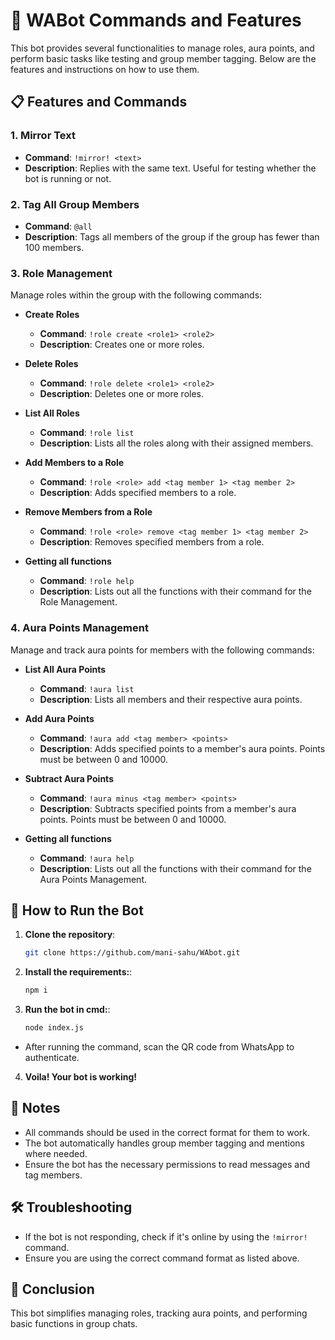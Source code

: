 # 🤖 WABot Commands and Features

This bot provides several functionalities to manage roles, aura points, and perform basic tasks like testing and group member tagging. Below are the features and instructions on how to use them.

## 📋 Features and Commands

### 1. **Mirror Text**
- **Command**: `!mirror! <text>`
- **Description**: Replies with the same text. Useful for testing whether the bot is running or not.

### 2. **Tag All Group Members**
- **Command**: `@all`
- **Description**: Tags all members of the group if the group has fewer than 100 members.

### 3. **Role Management**
Manage roles within the group with the following commands:

- **Create Roles**
  - **Command**: `!role create <role1> <role2>`
  - **Description**: Creates one or more roles.

- **Delete Roles**
  - **Command**: `!role delete <role1> <role2>`
  - **Description**: Deletes one or more roles.

- **List All Roles**
  - **Command**: `!role list`
  - **Description**: Lists all the roles along with their assigned members.

- **Add Members to a Role**
  - **Command**: `!role <role> add <tag member 1> <tag member 2>`
  - **Description**: Adds specified members to a role.

- **Remove Members from a Role**
  - **Command**: `!role <role> remove <tag member 1> <tag member 2>`
  - **Description**: Removes specified members from a role.

- **Getting all functions**
  - **Command**: `!role help`
  - **Description**: Lists out all the functions with their command for the Role Management.

### 4. **Aura Points Management**
Manage and track aura points for members with the following commands:

- **List All Aura Points**
  - **Command**: `!aura list`
  - **Description**: Lists all members and their respective aura points.

- **Add Aura Points**
  - **Command**: `!aura add <tag member> <points>`
  - **Description**: Adds specified points to a member's aura points. Points must be between 0 and 10000.

- **Subtract Aura Points**
  - **Command**: `!aura minus <tag member> <points>`
  - **Description**: Subtracts specified points from a member's aura points. Points must be between 0 and 10000.

- **Getting all functions**
  - **Command**: `!aura help`
  - **Description**: Lists out all the functions with their command for the Aura Points Management.

## 🚀 How to Run the Bot

1. **Clone the repository**:
   ```bash
   git clone https://github.com/mani-sahu/WAbot.git
   ```
2. **Install the requirements:**:
   ```bash
   npm i
   ```
3. **Run the bot in cmd:**:
   ```bash
   node index.js
   ```
- After running the command, scan the QR code from WhatsApp to authenticate.
4.  **Voila! Your bot is working!**
  
## 📌 Notes
- All commands should be used in the correct format for them to work.
- The bot automatically handles group member tagging and mentions where needed.
- Ensure the bot has the necessary permissions to read messages and tag members.

## 🛠️ Troubleshooting
- If the bot is not responding, check if it's online by using the `!mirror!` command.
- Ensure you are using the correct command format as listed above.

## 🎉 Conclusion
This bot simplifies managing roles, tracking aura points, and performing basic functions in group chats.
